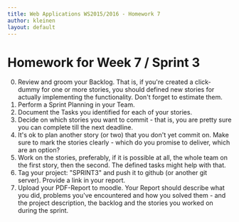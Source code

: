 ```yaml
---
title: Web Applications WS2015/2016 - Homework 7
author: kleinen
layout: default
---
```


# Homework for Week 7 / Sprint 3


0. Review and groom your Backlog. That is, if you're created a click-dummy for one or more stories, you should defined new stories for actually implementing the functionality. Don't forget to estimate them.
1. Perform a Sprint Planning in your Team.
2. Document the Tasks you identified for each of your stories.
3. Decide on which stories you want to commit - that is, you are pretty sure you can complete till the next deadline.
4. It's ok to plan another story (or two) that you don't yet commit on. Make sure to mark the stories clearly - which do you promise to deliver, which are an option?
5. Work on the stories, preferably, if it is possible at all, the whole team on the first story, then the second. The defined tasks might help with that.
3. Tag your project: "SPRINT3" and push it to github (or another git server). Provide a link in your report.
9. Upload your PDF-Report to moodle. Your Report should describe what you did, problems you've encountered and how you solved them - and the project description, the backlog and the stories you worked on during the sprint.
